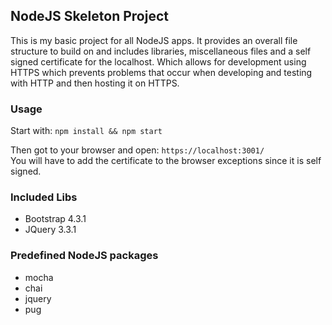 ## NodeJS Skeleton Project

This is my basic project for all NodeJS apps. It provides an overall file
structure to build on and includes libraries, miscellaneous files and a self
signed certificate for the localhost. Which allows for development using HTTPS
which prevents problems that occur when developing and testing with HTTP and
then hosting it on HTTPS.

### Usage

Start with:
``npm install && npm start``

Then got to your browser and open: ``https://localhost:3001/``  
You will have to add the certificate to the browser exceptions since it is self signed.

### Included Libs
  - Bootstrap 4.3.1
  - JQuery 3.3.1

### Predefined NodeJS packages
  - mocha
  - chai
  - jquery
  - pug
